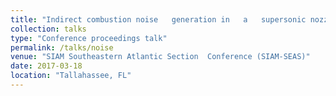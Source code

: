 ```yaml
---
title: "Indirect combustion	noise	generation in	a	supersonic nozzle"
collection: talks
type: "Conference proceedings talk"
permalink: /talks/noise
venue: "SIAM Southeastern Atlantic Section	Conference (SIAM-SEAS)"
date: 2017-03-18
location: "Tallahassee, FL"
---
```

